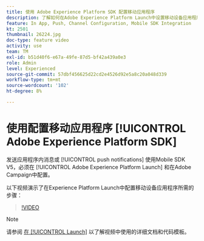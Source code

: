 ```yaml
---
title: 使用 Adobe Experience Platform SDK 配置移动应用程序
description: 了解如何在Adobe Experience Platform Launch中设置移动设备应用程序，以及如何在Adobe Campaign中对其进行配置。
feature: In App, Push, Channel Configuration, Mobile SDK Integration
kt: 2501
thumbnail: 26224.jpg
doc-type: feature video
activity: use
team: TM
exl-id: b51d40f6-e67a-49fe-87d5-bf42a439a0e3
role: Admin
level: Experienced
source-git-commit: 57dbf456625d22cd2e4526d92e5a8c20a048d339
workflow-type: tm+mt
source-wordcount: '102'
ht-degree: 8%

---
```



# 使用配置移动应用程序 [!UICONTROL Adobe Experience Platform SDK]

发送应用程序内消息或 [!UICONTROL push notifications] 使用Mobile SDK V5，必须在 [!UICONTROL Adobe Experience Platform Launch] 和在Adobe Campaign中配置。

以下视频演示了在Experience Platform Launch中配置移动设备应用程序所需的步骤：

>[!VIDEO](https://video.tv.adobe.com/v/26224?quality=12)

>[!NOTE]
>
>请参阅 [在 [!UICONTROL Launch]](https://experienceleague.adobe.com/docs/campaign-standard/using/administrating/configuring-channels/configuring-a-mobile-application.html?lang=en) 以了解视频中使用的详细文档和代码模板。
